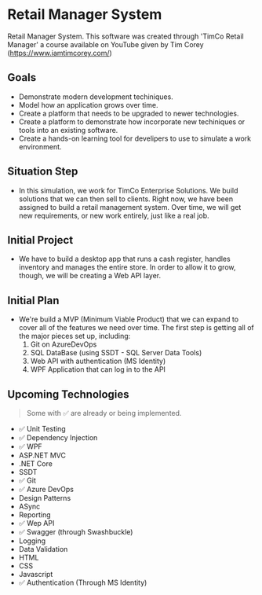 # Retail Manager System
Retail Manager System. This software was created through 'TimCo Retail Manager' a course available on YouTube given by Tim Corey (https://www.iamtimcorey.com/)


## Goals
  - Demonstrate modern development techiniques.
  - Model how an application grows over time.
  - Create a platform that needs to be upgraded to newer technologies.
  - Create a platform to demonstrate how incorporate new techiniques or tools into an existing software.
  - Create a hands-on learning tool for develipers to use to simulate a work environment.
  
  
## Situation Step
  - In this simulation, we work for TimCo Enterprise Solutions. We build solutions that we can then sell to clients. 
    Right now, we have been assigned to build a retail management system. Over time, we will get new requirements,
    or new work entirely, just like a real job.
    
  
## Initial Project
   - We have to build a desktop app that runs a cash register, handles inventory and manages the entire store.
    In order to allow it to grow, though, we will be creating a Web API layer.
    
  
## Initial Plan
   - We're build a MVP (Minimum Viable Product) that we can expand to cover all of the features we need over time. The first step is         getting   all of the major pieces set up, including:
      1. Git on AzureDevOps
      2. SQL DataBase (using SSDT - SQL Server Data Tools)
      3. Web API with authentication (MS Identity)
      4. WPF Application that can log in to the API
      
    
## Upcoming Technologies
   > Some with :white_check_mark: are already or being implemented.
   
  - :white_check_mark: Unit Testing
  - :white_check_mark: Dependency Injection 
  - :white_check_mark: WPF 
  - ASP.NET MVC
  - .NET Core
  - SSDT
  - :white_check_mark: Git 
  - :white_check_mark: Azure DevOps 
  - Design Patterns
  - ASync
  - Reporting
  - :white_check_mark: Wep API 
  - :white_check_mark: Swagger (through Swashbuckle) 
  - Logging
  - Data Validation
  - HTML
  - CSS
  - Javascript
  - :white_check_mark: Authentication (Through MS Identity) 
      
  
